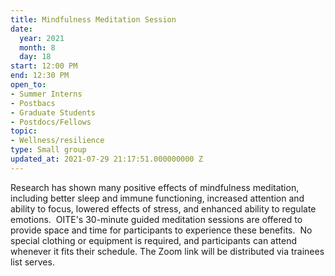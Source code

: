 ```yaml
---
title: Mindfulness Meditation Session
date:
  year: 2021
  month: 8
  day: 18
start: 12:00 PM
end: 12:30 PM
open_to:
- Summer Interns
- Postbacs
- Graduate Students
- Postdocs/Fellows
topic:
- Wellness/resilience
type: Small group
updated_at: 2021-07-29 21:17:51.000000000 Z
---
```

Research has shown many positive effects of mindfulness meditation,
including better sleep and immune functioning, increased attention and
ability to focus, lowered effects of stress, and enhanced ability to
regulate emotions.  OITE's 30-minute guided meditation sessions are
offered to provide space and time for participants to experience these
benefits.  No special clothing or equipment is required, and
participants can attend whenever it fits their schedule. The Zoom link
will be distributed via trainees list serves. 
